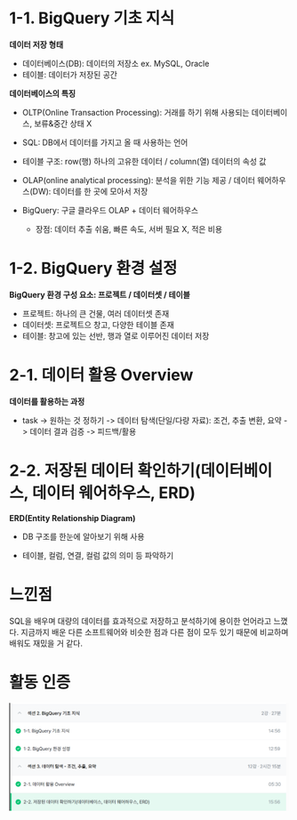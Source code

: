 # 1-1. BigQuery 기초 지식 

**데이터 저장 형태**
- 데이터베이스(DB): 데이터의 저장소 ex. MySQL, Oracle 
- 테이블: 데이터가 저장된 공간

**데이터베이스의 특징**
- OLTP(Online Transaction Processing): 거래를 하기 위해 사용되는 데이터베이스, 보류&중간 상태 X 
- SQL: DB에서 데이터를 가지고 올 때 사용하는 언어

- 테이블 구조: row(행) 하나의 고유한 데이터  / column(열) 데이터의 속성 값
- OLAP(online analytical processing): 분석을 위한 기능 제공 / 데이터 웨어하우스(DW): 데이터를 한 곳에 모아서 저장

- BigQuery: 구글 클라우드 OLAP + 데이터 웨어하우스
  - 장점: 데이터 추출 쉬움, 빠른 속도, 서버 필요 X, 적은 비용 


# 1-2. BigQuery 환경 설정

**BigQuery 환경 구성 요소: 프로젝트 / 데이터셋 / 테이블** 
- 프로젝트: 하나의 큰 건물, 여러 데이터셋 존재
- 데이터셋: 프로젝트으 창고, 다양한 테이블 존재
- 테이블: 창고에 있는 선반, 행과 열로 이루어진 데이터 저장 


# 2-1. 데이터 활용 Overview

**데이터를 활용하는 과정**
- task -> 원하는 것 정하기 -> 데이터 탐색(단일/다량 자료): 조건, 추출 변환, 요약 -> 데이터 결과 검증 -> 피드백/활용


# 2-2. 저장된 데이터 확인하기(데이터베이스, 데이터 웨어하우스, ERD)

**ERD(Entity Relationship Diagram)**
- DB 구조를 한눈에 알아보기 위해 사용

- 테이블, 컬럼, 연결, 컬럼 값의 의미 등 파악하기 



# 느낀점
SQL을 배우며 대량의 데이터를 효과적으로 저장하고 분석하기에 용이한 언어라고 느꼈다. 지금까지 배운 다른 소프트웨어와 비슷한 점과 다른 점이 모두 있기 때문에 비교하며 배워도 재밌을 거 같다. 

# 활동 인증


![수강인증](sql_images/image.png)
